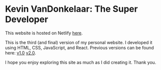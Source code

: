 # Kevin VanDonkelaar: The Super Developer

This website is hosted on Netlify [here](https://the-super-developer.netlify.app/).

This is the third (and final) version of my personal website. I developed it using HTML, CSS, JavaScript, and React. Previous versions can be found here:
[v1.0](https://kevin-vandonkelaar-personal-website.github.io/kvdcre8r/)
[v2.0](https://kvd-website-v2.netlify.app/).

I hope you enjoy exploring this site as much as I did creating it. Thank you.